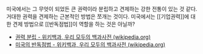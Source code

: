 미국에서는 그 무엇이 되었든 큰 권력이라 분립하고 견제하는 강한 전통이 있는 것 같다.
거대한 권력을 견제하는 근본적인 방법은 쪼개는 것이다.
미국에서는 [[기업권력]]에 대한 견제 방법으로 [[반독점법]]이 역할을 하는 것은 아닐까?

- [권력 분립 - 위키백과, 우리 모두의 백과사전 (wikipedia.org)](https://ko.wikipedia.org/wiki/%EA%B6%8C%EB%A0%A5_%EB%B6%84%EB%A6%BD)
- [미국의 반독점법 - 위키백과, 우리 모두의 백과사전 (wikipedia.org)](https://ko.wikipedia.org/wiki/%EB%AF%B8%EA%B5%AD%EC%9D%98_%EB%B0%98%EB%8F%85%EC%A0%90%EB%B2%95)

